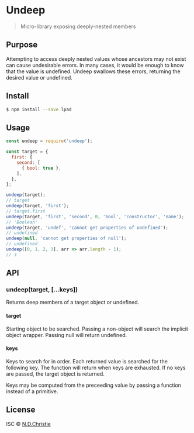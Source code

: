 # Undeep

> Micro-library exposing deeply-nested members

## Purpose

Attempting to access deeply nested values whose ancestors may not exist can cause undesirable errors.  In many cases, it would be enough to know that the value is undefined.  Undeep swallows these errors, returning the desired value or undefined.

## Install

``` bash
$ npm install --save lpad
```


## Usage

``` js
const undeep = require('undeep');

const target = {
  first: {
    second: [
      { bool: true },
    ],
  },
};

undeep(target);
// target
undeep(target, 'first');
// target.first
undeep(target, 'first', 'second', 0, 'bool', 'constructor', 'name');
// 'Boolean'
undeep(target, 'undef', 'cannot get properties of undefined');
// undefined
undeep(null, 'cannot get properties of null');
// undefined
undeep([0, 1, 2, 3], arr => arr.length - 1);
// 3
```


## API

### undeep(target, [...keys])

Returns deep members of a target object or undefined.

#### target

Starting object to be searched.  Passing a non-object will search the implicit object wrapper.  Passing null will return undefined.

#### keys

Keys to search for in order.  Each returned value is searched for the following key. The function will return when keys are exhausted.  If no keys are passed, the target object is returned.

Keys may be computed from the preceeding value by passing a function instead of a primitive.

## License

ISC © [N.D.Christie](https://github.com/ndchristie)
